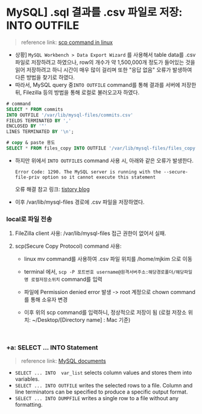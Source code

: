 # MySQL] .sql 결과를 .csv 파일로 저장: INTO OUTFILE

> reference link: [scp command in linux](https://phoenixnap.com/kb/linux-scp-command)

* 상황] `MySQL Workbench > Data Export Wizard` 를 사용해서 table data를 .csv파일로 저장하려고 하였으나, row의 개수가 약 1,500,000개 정도가 들어있는 것을 읽어 저장하려고 하니 시간이 매우 많이 걸리며 또한 "응답 없음" 오류가 발생하여 다른 방법을 찾기로 하였다.
* 따라서, MySQL query 중`INTO OUTFILE` command를 통해 결과를 서버에 저장한 뒤, Filezilla 등의 방법을 통해 로컬로 불러오고자 하였다.

```sql
# command
SELECT * FROM commits
INTO OUTFILE '/var/lib/mysql-files/commits.csv'
FIELDS TERMINATED BY ','
ENCLOSED BY '"'
LINES TERMINATED BY '\n';

# copy & paste 용도
SELECT * FROM files_copy INTO OUTFILE '/var/lib/mysql-files/files_copy.csv' FIELDS TERMINATED BY ',' ENCLOSED BY '"' LINES TERMINATED BY '\n';
```

* 하지만 위에서 `INTO OUTFILES` command 사용 시, 아래와 같은 오류가 발생한다.

  ```
  Error Code: 1290. The MySQL server is running with the --secure-file-priv option so it cannot execute this statement
  ```

  오류 해결 참고 링크: [tistory blog](https://myinfrabox.tistory.com/209)

* 이후 /var/lib/mysql-files 경로에 .csv 파일을 저장하였다.



### local로 파일 전송

1. FileZilla client 사용: /var/lib/mysql-files 접근 권한이 없어서 실패.

2. scp(Secure Copy Protocol) command 사용:

   * linux mv command를 사용하여 .csv 파일 위치를 /home/mjkim 으로 이동

   * terminal 에서, `scp -P 포트번호 username@원격서버주소:해당경로폴더/해당파일명 로컬저장소위치` command를 입력

   * 파일에 Permission denied error 발생 -> root 계정으로 chown command를 통해 소유자 변경
   
   * 이후 위의 scp command를 입력하니, 정상적으로 저장이 됨 (로컬 저장소 위치: ~/Desktop/[Directory name] : Mac 기준) 



<br>



### +a: SELECT ... INTO Statement

> reference link: [MySQL documents](https://dev.mysql.com/doc/refman/8.0/en/select-into.html)

- `SELECT ... INTO  var_list` selects column values and stores them into variables.
- `SELECT ... INTO OUTFILE` writes the selected rows to a file. Column and line terminators can be specified to produce a specific output format.
- `SELECT ... INTO DUMPFILE` writes a single row to a file without any formatting.
